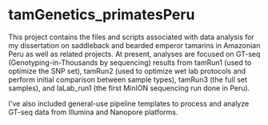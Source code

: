 # tamGenetics_primatesPeru

This project contains the files and scripts associated with data analysis for my dissertation on saddleback and bearded emperor tamarins in Amazonian Peru as well as related projects. At present, analyses are focused on GT-seq (Genotyping-in-Thousands by sequencing) results from tamRun1 (used to optimize the SNP set), tamRun2 (used to optimize wet lab protocols and perform initial comparison between sample types), tamRun3 (the full set samples), and laLab_run1 (the first MinION sequencing run done in Peru). 

I've also included general-use pipeline templates to process and analyze GT-seq data from Illumina and Nanopore platforms.
